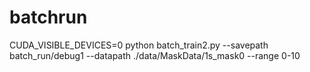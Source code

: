 # batchrun

CUDA_VISIBLE_DEVICES=0 python batch_train2.py --savepath batch_run/debug1 --datapath ./data/MaskData/1s_mask0 --range 0-10